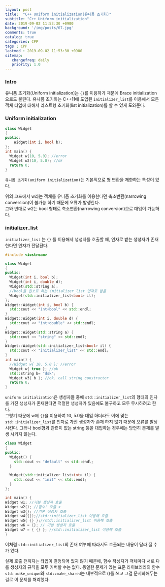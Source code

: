 ```yaml
---
layout: post
title:  "C++ Uniform initialization(유니폼 초기화)"
subtitle: "C++ Uniform initialization"
date: 2019-09-02 11:53:30 +0900
background: '/img/posts/07.jpg'
comments: true
catalog: true
categories: CPP
tags : CPP
lastmod : 2019-09-02 11:53:30 +0900
sitemap:
   changefreq: daily
   priority: 1.0
---
```


### Intro

유니폼 초기화(Uniform initialization)는 `{}`를 이용하기 때문에 Brace initialization으로도 불린다.
유니폼 초기화는 C++11에 도입된 `initializer_list`를 이용해서 모든 객체 타입에 대해서 리스트형 초기화(list initialization)를 할 수 있게 도와준다.

### Uniform initialization

```cpp
class Widget
{
public:
    Widget(int i, bool b);
};
int main() {
  Widget w{10, 5.0}; //error
  Widget w2(10, 5.0); //ok
  return 0;
}
```

`유니폼 초기화(uniform initialization)`는 기본적으로 형 변환을 제한하는 특성이 있다.

위의 코드에서 w라는 객체를 유니폼 초기화를 이용한다면 축소변환(narrowing conversion)이 불가능 하기 때문에 오류가 발생한다.  
그와 반대로 w2는 bool 형태로 축소변환(narrowing conversion)으로 대입이 가능하다.

### initializer_list

`initializer_list` 는 `{}` 를 이용해서 생성자를 호출할 때, 인자로 받는 생성자가 존재한다면 인자가 전달된다.

```cpp
#include <iostream>

class Widget
{
public:
  Widget(int i, bool b);
  Widget(int i, double d);
  Widget(std::string a);
  //bool을 원소로 하는 initializer_list 인자로 받음
  Widget(std::initializer_list<bool> il);
};
Widget::Widget(int i, bool b) {
  std::cout << "int+bool" << std::endl;
}
Widget::Widget(int i, double d) {
  std::cout << "int+double" << std::endl;
}
Widget::Widget(std::string a) {
  std::cout << "string" << std::endl;
}
Widget::Widget(std::initializer_list<bool> il) {
  std::cout << "initializer_list" << std::endl;
}
int main() {
  //Widget w{ 10, 5.0 }; //error
  Widget w{ true }; //ok
  std::string b= "dsk";
  Widget w3{ b }; //ok. call string constructor
  return 0;
}
```

`uniform initialization`은 생성자들 중에 `std::initializer_list`의 형태의 인자를 가진 생성자가 존재한다면 적절한 생성자가 있음에도 불구하고 모두 무시하려고 한다.  
그렇기 때문에 w에 `{}`을 이용하여 10, 5.0을 대입 하더라도 이에 맞는 `std::initializer_list`를 인자로 가진 생성자가 존재 하지 않기 때문에 오류를 발생시킨다.
그러나 bool형과 관련이 없는 string 등을 대입하는 경우에는 당연히 문제를 발생 시키지 않는다.

```cpp
class Widget
{
public:
  Widget() {
    std::cout << "default" << std::endl;
  }

  Widget(std::initializer_list<int> il) {
    std::cout << "init" << std::endl;
  }
};

int main() {
Widget w1; //기본 생성자 호출
Widget w2(); //함수! 호출 x
Widget w3{}; //기본 생성자 호출
Widget w4({});//std::initializer_list 이용해 호출
Widget w5{ {} };//std::initializer_list 이용해 호출
Widget w6 = {}; // 기본 생성자 호출
Widget w7 = { {} }; //std::initializer_list 이용해 호출
}
```

이처럼 `std::initializer_list`의 존재 여부에 따라서도 호출되는 내용이 달라 질 수가 있다.

실제 호출 전까지는 타입이 결정되어 있지 않기 때문에, 함수 작성자가 객체마다 서로 다를 생성자의 규칙을 모두 커버할 수는 없다. 동일한 문제가 있는 표준 라이브러리의 함수 `std::make_unique`와 `std::make_shared`는 내부적으로 ()를 쓰고 그걸 문서화해두는 걸로 이 문제를 처리했다.
